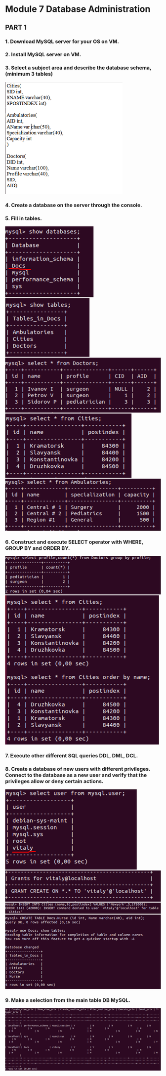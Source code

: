 # Module 7 Database Administration
## PART 1
### 1. Download MySQL server for your OS on VM. 
### 2. Install MySQL server on VM. 
### 3. Select a subject area and describe the database schema, (minimum 3 tables)
![](Images/7.1.png)
### 4. Create a database on the server through the console. 
### 5. Fill in tables.
![](Images/7.2.png)
![](Images/7.3.png)
![](Images/7.4.png)
![](Images/7.5.png)
![](Images/7.6.png)
### 6. Construct and execute SELECT operator with WHERE, GROUP BY and ORDER BY.
![](Images/7.7.png)
![](Images/7.8.png)
### 7. Execute other different SQL queries DDL, DML, DCL. 
### 8. Create a database of new users with different privileges. Connect to the database as a new user and verify that the privileges allow or deny certain actions.
![](Images/7.9.png)
![](Images/7.10.png)
![](Images/7.11.png)
![](Images/7.12.png)
### 9. Make a selection from the main table DB MySQL.
![](Images/7.13.png)
